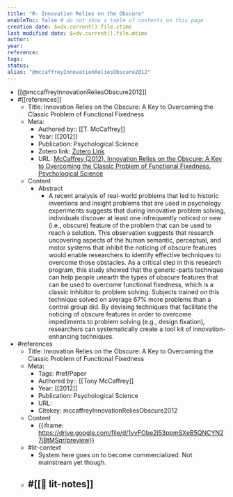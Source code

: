 ```yaml
---
title: "R- Innovation Relies on the Obscure"
enableToc: false # do not show a table of contents on this page
creation date: $=dv.current().file.ctime
last modified date: $=dv.current().file.mtime
author: 
year:
reference: 
tags: 
status: 
alias: "@mccaffreyInnovationReliesObscure2012"
---
```

- [[@mccaffreyInnovationReliesObscure2012]]
- #[[references]]
    - Title: Innovation Relies on the Obscure: A Key to Overcoming the Classic Problem of Functional Fixedness
    - Meta:
        - Authored by:: [[T. McCaffrey]] 
        - Year: [[2012]]
        - Publication: Psychological Science
        - Zotero link: [Zotero Link](zotero://select/items/1_PVGMQ9HI)
        - URL: [McCaffrey (2012). Innovation Relies on the Obscure: A Key to Overcoming the Classic Problem of Functional Fixedness. Psychological Science](undefined)
    - Content
        - Abstract
            - A recent analysis of real-world problems that led to historic inventions and insight problems that are used in psychology experiments suggests that during innovative problem solving, individuals discover at least one infrequently noticed or new (i.e., obscure) feature of the problem that can be used to reach a solution. This observation suggests that research uncovering aspects of the human semantic, perceptual, and motor systems that inhibit the noticing of obscure features would enable researchers to identify effective techniques to overcome those obstacles. As a critical step in this research program, this study showed that the generic-parts technique can help people unearth the types of obscure features that can be used to overcome functional fixedness, which is a classic inhibitor to problem solving. Subjects trained on this technique solved on average 67% more problems than a control group did. By devising techniques that facilitate the noticing of obscure features in order to overcome impediments to problem solving (e.g., design fixation), researchers can systematically create a tool kit of innovation-enhancing techniques.
- #references
    - Title: Innovation Relies on the Obscure: A Key to Overcoming the Classic Problem of Functional Fixedness
    - Meta:
        - Tags: #ref/Paper
        - Authored by::  [[Tony McCaffrey]]
        - Year: [[2012]]
        - Publication: Psychological Science
        - URL: 
        - Citekey: mccaffreyInnovationReliesObscure2012
    - Content
        - {{iframe: https://drive.google.com/file/d/1yvFObe2j53ppmSXeB5QNCYN27jBtMSqr/preview}}
    - #lit-context
        - System here goes on to become commercialized. Not mainstream yet though.
    - #[[📝 lit-notes]]
        - 
